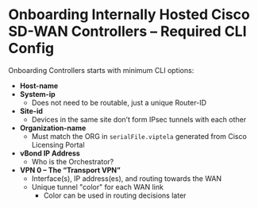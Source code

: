 # Onboarding Internally Hosted Cisco SD-WAN Controllers – Required CLI Config

Onboarding Controllers starts with minimum CLI options:

- **Host-name**
- **System-ip**
  - Does not need to be routable, just a unique Router-ID
- **Site-id**
  - Devices in the same site don’t form IPsec tunnels with each other
- **Organization-name**
  - Must match the ORG in `serialFile.viptela` generated from Cisco Licensing Portal
- **vBond IP Address**
  - Who is the Orchestrator?
- **VPN 0 – The “Transport VPN”**
  - Interface(s), IP address(es), and routing towards the WAN
  - Unique tunnel "color" for each WAN link
    - Color can be used in routing decisions later
